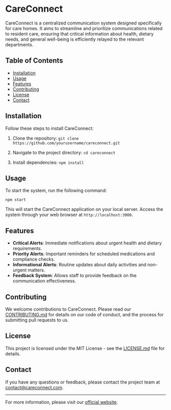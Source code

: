 # CareConnect

CareConnect is a centralized communication system designed specifically for care homes. It aims to streamline and prioritize communications related to resident care, ensuring that critical information about health, dietary needs, and general well-being is efficiently relayed to the relevant departments.

## Table of Contents

- [Installation](#installation)
- [Usage](#usage)
- [Features](#features)
- [Contributing](#contributing)
- [License](#license)
- [Contact](#contact)

## Installation

Follow these steps to install CareConnect:

1. Clone the repository:
`git clone https://github.com/yourusername/careconnect.git`

2. Navigate to the project directory:
`cd careconnect`

3. Install dependencies:
`npm install`


## Usage

To start the system, run the following command:

`npm start`


This will start the CareConnect application on your local server. Access the system through your web browser at `http://localhost:3000`.

## Features

- **Critical Alerts**: Immediate notifications about urgent health and dietary requirements.
- **Priority Alerts**: Important reminders for scheduled medications and compliance checks.
- **Informational Alerts**: Routine updates about daily activities and non-urgent matters.
- **Feedback System**: Allows staff to provide feedback on the communication effectiveness.

## Contributing

We welcome contributions to CareConnect. Please read our [CONTRIBUTING.md](CONTRIBUTING.md) for details on our code of conduct, and the process for submitting pull requests to us.

## License

This project is licensed under the MIT License - see the [LICENSE.md](LICENSE.md) file for details.

## Contact

If you have any questions or feedback, please contact the project team at contact@careconnect.com.

---

For more information, please visit our [official website](http://www.careconnect.com).
